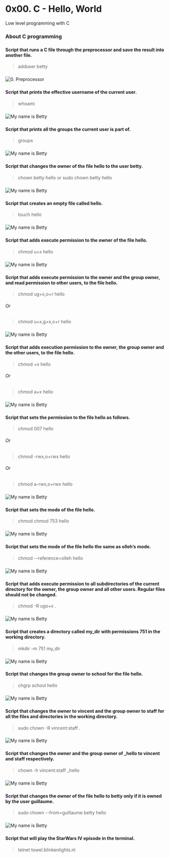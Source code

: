 
# 0x00. C - Hello, World
Low level programming with C

### About C programming
### 

### 
#### Script that runs a C file through the preprocessor and save the result into another file.
> adduser betty
###
![0. Preprocessor](https://github.com/Cocorine/alx-system_engineering-devops/blob/main/resources/permissions/0-iam_betty.png)

### 
#### Script that prints the effective username of the current user.
> whoami
###
![My name is Betty](https://github.com/Cocorine/alx-system_engineering-devops/blob/main/resources/permissions/1-who_am_i.png)

### 
#### Script that prints all the groups the current user is part of.
> groups
###
![My name is Betty](https://github.com/Cocorine/alx-system_engineering-devops/blob/main/resources/permissions/2-groups.png)

### 
#### Script that changes the owner of the file hello to the user betty.
> chown betty hello
or
> sudo chown betty hello
###
![My name is Betty](https://github.com/Cocorine/alx-system_engineering-devops/blob/main/resources/permissions/3-new_owner.png)

### 
#### Script that creates an empty file called hello.
> touch hello
###
![My name is Betty](https://github.com/Cocorine/alx-system_engineering-devops/blob/main/resources/permissions/4-empty.png)

### 
#### Script that adds execute permission to the owner of the file hello.
> chmod u+x hello
###
![My name is Betty](https://github.com/Cocorine/alx-system_engineering-devops/blob/main/resources/permissions/5-execute.png)

###
#### Script that adds execute permission to the owner and the group owner, and read permission to other users, to the file hello.
> chmod ug+x,o+r hello
###### Or
> chmod u+x,g+x,o+r hello
###
![My name is Betty](https://github.com/Cocorine/alx-system_engineering-devops/blob/main/resources/permissions/6-multiple_permissions.png)

###
#### Script that adds execution permission to the owner, the group owner and the other users, to the file hello.
> chmod +x hello
###### Or
> chmod a+x hello
###
![My name is Betty](https://github.com/Cocorine/alx-system_engineering-devops/blob/main/resources/permissions/7-everybody.png)

###
#### Script that sets the permission to the file hello as follows.
> chmod 007 hello
###### Or
> chmod -rwx,o+rwx hello
###### Or
> chmod a-rwx,o+rwx hello
###
![My name is Betty](https://github.com/Cocorine/alx-system_engineering-devops/blob/main/resources/permissions/8-James_Bond.png)

###
#### Script that sets the mode of the file hello.
> chmod chmod 753 hello
###
![My name is Betty](https://github.com/Cocorine/alx-system_engineering-devops/blob/main/resources/permissions/9-John_Doe.png)

###
#### Script that sets the mode of the file hello the same as olleh’s mode.
> chmod --reference=olleh hello
###
![My name is Betty](https://github.com/Cocorine/alx-system_engineering-devops/blob/main/resources/permissions/10-mirror_permissions.png)

###
#### Script that adds execute permission to all subdirectories of the current directory for the owner, the group owner and all other users. Regular files should not be changed.
> chmod -R ugo+x .
###
![My name is Betty](https://github.com/Cocorine/alx-system_engineering-devops/blob/main/resources/permissions/11-directories_permissions.png)

###
#### Script that creates a directory called my_dir with permissions 751 in the working directory.
> mkdir -m 751 my_dir
###
![My name is Betty](https://github.com/Cocorine/alx-system_engineering-devops/blob/main/resources/permissions/12-directory_permissions.png)

###
#### Script that changes the group owner to school for the file hello.
> chgrp school hello
###
![My name is Betty](https://github.com/Cocorine/alx-system_engineering-devops/blob/main/resources/permissions/13-change_group.png)

###
#### Script that changes the owner to vincent and the group owner to staff for all the files and directories in the working directory.
> sudo chown -R vincent:staff .
###
![My name is Betty](https://github.com/Cocorine/alx-system_engineering-devops/blob/main/resources/permissions/100-change_owner_and_group.png)

###
#### Script that changes the owner and the group owner of _hello to vincent and staff respectively.
> chown -h vincent:staff _hello
###
![My name is Betty](https://github.com/Cocorine/alx-system_engineering-devops/blob/main/resources/permissions/101-symbolic_link_permissions.png)

### 
#### Script that changes the owner of the file hello to betty only if it is owned by the user guillaume.
> sudo chown --from=guillaume betty hello
###
![My name is Betty](https://github.com/Cocorine/alx-system_engineering-devops/blob/main/resources/permissions/102-if_only.png)

### 
#### Script that will play the StarWars IV episode in the terminal.
> telnet towel.blinkenlights.nl
